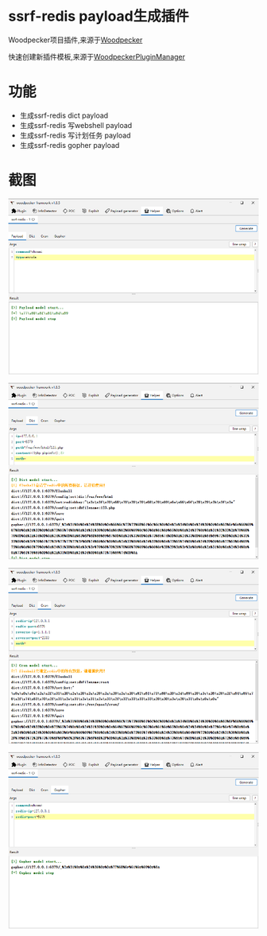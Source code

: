 # ssrf-redis payload生成插件

Woodpecker项目插件,来源于[Woodpecker](https://github.com/woodpecker-framework/)

快速创建新插件模板,来源于[WoodpeckerPluginManager](https://github.com/kN6jq/WoodpeckerPluginManager)

# 功能

- 生成ssrf-redis dict payload
- 生成ssrf-redis 写webshell payload
- 生成ssrf-redis 写计划任务 payload
- 生成ssrf-redis gopher payload

# 截图

![img.png](images/img.png)

![img_1.png](images/img_1.png)

![img_2.png](images/img_2.png)

![img_3.png](images/img_3.png)
